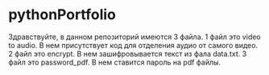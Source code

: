 # pythonPortfolio
Здравствуйте, в данном репозиторий имеются 3 файла. 
1 файл это video to audio. В нем присутствует код для отделения аудио от самого видео. 
2 файл это encrypt. В нем зашифровывается текст из фала data.txt.
3 файл это password_pdf. В нем ставится пароль на pdf файлы. 
